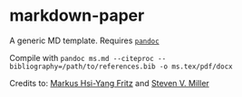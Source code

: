 # markdown-paper
A generic MD template. Requires [`pandoc`](https://pandoc.org/installing.html)

Compile with `pandoc ms.md --citeproc --bibliography=/path/to/references.bib -o ms.tex/pdf/docx`

Credits to: [Markus Hsi-Yang Fritz](https://github.com/mhyfritz) and [Steven V. Miller](http://svmiller.com/)
